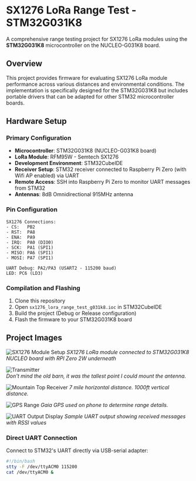 # SX1276 LoRa Range Test - STM32G031K8

A comprehensive range testing project for SX1276 LoRa modules using the **STM32G031K8** microcontroller on the NUCLEO-G031K8 board.

## Overview

This project provides firmware for evaluating SX1276 LoRa module performance across various distances and environmental conditions. The implementation is specifically designed for the STM32G031K8 but includes portable drivers that can be adapted for other STM32 microcontroller boards.

## Hardware Setup

### Primary Configuration
- **Microcontroller**: STM32G031K8 (NUCLEO-G031K8 board)
- **LoRa Module**: RFM95W - Semtech SX1276
- **Development Environment**: STM32CubeIDE
- **Receiver Setup**: STM32 receiver connected to Raspberry Pi Zero (with Wifi AP enabled) via UART
- **Remote Access**: SSH into Raspberry Pi Zero to monitor UART messages from STM32
- **Antennas**: 8dB Omnidirectional 915MHz antenna

### Pin Configuration
```
SX1276 Connections:
- CS:   PB2
- RST:  PA8  
- ENA:  PA9
- IRQ:  PA0 (DIO0)
- SCK:  PA1 (SPI1)
- MISO: PA6 (SPI1)
- MOSI: PA7 (SPI1)

UART Debug: PA2/PA3 (USART2 - 115200 baud)
LED: PC6 (LD3)
```

### Compilation and Flashing
1. Clone this repository
2. Open `sx1276_lora_range_test_g031k8.ioc` in STM32CubeIDE
3. Build the project (Debug or Release configuration)
4. Flash the firmware to your STM32G031K8 board

## Project Images

![SX1276 Module Setup](pics/stm_rpizero_receiver.jpg)
*SX1276 LoRa module connected to STM32G031K8 NUCLEO board with RPI Zero 2W underneath*

![Transmitter](pics/barn_antenna.jpg)  
*Don't mind the old barn, it was the tallest point I could mount the antenna.*

![Mountain Top Receiver](pics/mountain_top.jpg)
*7 mile horizontal distance. 1000ft vertical distance.*

![GPS Range](pics/gps_range.PNG)
*Gaia GPS used on phone to determine range details.*

![UART Output Display](pics/uart_messages.PNG)
*Sample UART output showing received messages with RSSI values*

### Direct UART Connection
Connect to STM32's UART directly via USB-serial adapter:
```bash
#!/bin/bash
stty -F /dev/ttyACM0 115200
cat /dev/ttyACM0 &
```
